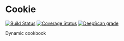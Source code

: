 # Cookie

[![Build Status](https://travis-ci.com/UpperMountain/dynamic-cookbook.svg?branch=master)](https://travis-ci.com/UpperMountain/dynamic-cookbook)
[![Coverage Status](https://coveralls.io/repos/github/UpperMountain/dynamic-cookbook/badge.svg?branch=master)](https://coveralls.io/github/UpperMountain/dynamic-cookbook?branch=master)
[![DeepScan grade](https://deepscan.io/api/teams/779/projects/5613/branches/43243/badge/grade.svg)](https://deepscan.io/dashboard#view=project&tid=779&pid=5613&bid=43243)

Dynamic cookbook
